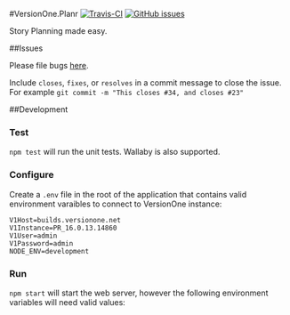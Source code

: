 #VersionOne.Planr [![Travis-CI][ci-badge]][ci] [![GitHub issues][issues-badge]][issues]

Story Planning made easy.

##Issues 

Please file bugs [here][issues].

Include `closes`, `fixes`, or `resolves` in a commit message to close the issue.  
For example `git commit -m "This closes #34, and closes #23"`

##Development

### Test

`npm test` will run the unit tests. Wallaby is also supported.

### Configure
Create a `.env` file in the root of the application that contains valid environment varaibles to connect to VersionOne instance:

```
V1Host=builds.versionone.net
V1Instance=PR_16.0.13.14860
V1User=admin
V1Password=admin
NODE_ENV=development
```

### Run

`npm start` will start the web server, however the following environment variables will need valid values:


[ci]: https://travis-ci.org/walkerrandolphsmith/VersionOne.Planr
[ci-badge]: https://img.shields.io/travis/walkerrandolphsmith/VersionOne.Planr.svg

[issues]: https://github.com/walkerrandolphsmith/VersionOne.Planr/issues
[issues-badge]: https://img.shields.io/github/issues/walkerrandolphsmith/VersionOne.Planr.svg
